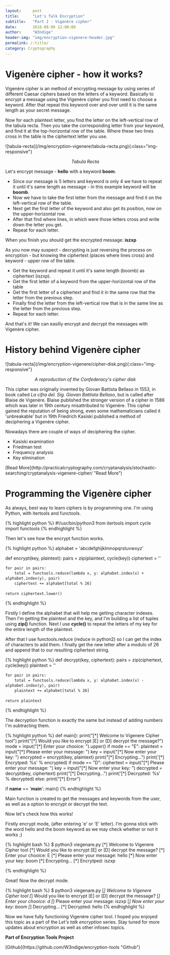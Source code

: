 ```yaml
---
layout:     post
title:      "Let's Talk Encryption"
subtitle:   "Part 2 - Vigenère cipher"
date:       2016-08-09 12:00:00
author:     "W3ndige"
header-img: "img/encryption-vigenere-header.jpg"
permalink: /:title/
category: Cryptography
---
```

<h1>Vigenère cipher - how it works?</h1>
<p>Vigenère cipher is an method of encrypting message by using series of different Caesar ciphers based on the letters of a keyword. Basically to encrypt a message using the Vigenère cipher you first need to choose a keyword. After that repeat this keyword over and over until it is the same length as your secret message. </p>
<p>Now for each plaintext letter, you find the letter on the left-vertical row of the tabula recta. Then you take the corresponding letter from your keyword, and find it at the top-horizontal row of the table. Where these two lines cross in the table is the ciphertext letter you use.</p>
![tabula-recta](/img/encryption-vigenere/tabula-recta.png){:class="img-responsive"}
<p><center><i>Tabula Recta</i></center></p>
<p>Let's encrypt message - <b>hello</b> with a keyword <b>boom</b>.</p>
<ul>
<li>Since our message is 5 letters and keyword is only 4 we have to repeat it until it's same length as message - in this example keyword will be <b>boomb</b>.</li>
<li>Now we have to take the first letter from the message and find it on the left-vertical row of the table.</li>
<li>Next get the first letter of the keyword and also get its position, now on the upper-horizontal row.</li>
<li>After that find where lines, in which were those letters cross and write down the letter you get.</li>
<li>Repeat for each letter.</li>
</ul>
<p>When you finish you should get the encrypted message: <b>iszxp</b> </p>
<p>As you now may suspect - decrypting is just reversing the process on encryption - but knowing the ciphertext (places where lines cross) and keyword - upper row of the table.</p>
<ul>
<li>Get the keyword and repeat it until it's same length (boomb) as ciphertext (iszxp).</li>
<li>Get the first letter of a keyword from the upper-horizontal row of the table</li>
<li>Get the first letter of a ciphertext and find it in the same row that the letter from the previous step.</li>
<li>Finally find the letter from the left-vertical row that is in the same line as the letter from the previous step. </li>
<li>Repeat for each letter.</li>
</ul>
<p>And that's it! We can easilly encrypt and decrypt the messages with Vigenère cipher.</p>
<h1>History behind Vigenère cipher </h1>
![tabula-recta](/img/encryption-vigenere/cipher-disk.png){:class="img-responsive"}
<p><center><i>A reproduction of the Confederacy's cipher disk</i></center></p>
<p>This cipher was originally invented by Giovan Battista Bellaso in 1553, in book called <i>La cifra del. Sig. Giovan Battista Bellaso</i>, but is called after Blaise de Vigenère. Blaise published the stronger version of a cipher in 1586 which was later in 19th century misattributed to Vigenère. This cipher gained the reputation of being strong, even some mathematicians called it 'unbreakable' but in 19th Friedrich Kasiski published a method of deciphering a Vigenère cipher.</p>
<p>Nowadays there are couple of ways of deciphering the cipher.</p>
<ul>
<li>Kasiski examination</li>
<li>Friedman test</li>
<li>Frequency analysis</li>
<li>Key elimination</li>
</ul>
[Read More](http://practicalcryptography.com/cryptanalysis/stochastic-searching/cryptanalysis-vigenere-cipher/ "Read More")

<h1>Programming the Vigenère cipher</h1>
<p>As always, best way to learn ciphers is by programming one. I'm using Python, with itertools and functools.</p>
{% highlight python %}
#!/usr/bin/python3
from itertools import cycle
import functools
{% endhighlight %}
<p>Then let's see how the encrypt function works.</p>

{% highlight python %}
alphabet = 'abcdefghijklmnopqrstuvwxyz'

def encrypt(key, plaintext):
    pairs = zip(plaintext, cycle(key))
    ciphertext = ''

    for pair in pairs:
        total = functools.reduce(lambda x, y: alphabet.index(x) + alphabet.index(y), pair)
        ciphertext += alphabet[total % 26]

    return ciphertext.lower()
{% endhighlight %}
<p>Firstly I define the alphabet that will help me getting character indexes. Then I'm getting the plaintext and the key, and I'm building a list of tuples using <b>zip()</b> function. Next I use <b>cycle()</b> to repeat the letters of my key for the entire length of the plaintext.</p>
<p>After that I use functools.reduce (reduce in python2) so I can get the index of characters to add them. I finally get the new letter after a modulo of 26 and append that to our resulting ciphertext string.</p>
{% highlight python %}
def decrypt(key, ciphertext):
    pairs = zip(ciphertext, cycle(key))
    plaintext = ''

    for pair in pairs:
        total = functools.reduce(lambda x, y: alphabet.index(x) - alphabet.index(y), pair)
        plaintext += alphabet[total % 26]

    return plaintext

{% endhighlight %}

<p>The decryption function is exactly the same but instead of adding numbers I'm subtracting them.</p>
{% highlight python %}
def main():
    print("[*] Welcome to Vigenere Cipher tool")
    print("[*] Would you like to encrypt [E] or [D] decrypt the message?")
    mode = input("[*] Enter your chooice: ").upper()
    if mode == "E":
        plaintext = input("[*] Please enter your message: ")
        key = input("[*] Now enter your key: ")
        encrypted = encrypt(key, plaintext)
        print("[*] Encrypting...")
        print('[*] Encrytped: %s' % encrypted)
    if mode == "D":
        ciphertext = input("[*] Please enter your message: ")
        key = input("[*] Now enter your key: ")
        decrypted = decrypt(key, ciphertext)
        print("[*] Decrypting...")
        print('[*] Decrypted: %s' % decrypted)
    else:
      	print("[*] Error")

if __name__ == '__main__':
    main()
{% endhighlight %}
<p>Main function is created to get the messages and keywords from the user, as well as a option to encrypt or decrypt the text.</p>
<p>Now let's check how this works!</p>
<p>Firstly encrypt mode, (after entering 'e' or 'E' letter). I'm gonna stick with the word hello and the boom keyword as we may check whether or not it works ;)</p>
{% highlight bash %}
$ python3 viegenare.py
[*] Welcome to Vigenere Cipher tool
[*] Would you like to encrypt [E] or [D] decrypt the message?
[*] Enter your chooice: E
[*] Please enter your message: hello
[*] Now enter your key: boom
[*] Encrypting...
[*] Encrytped: iszxp

{% endhighlight %}
<p>Great! Now the decrypt mode.</p>

{% highlight bash %}
$ python3 viegenare.py
[*] Welcome to Vigenere Cipher tool
[*] Would you like to encrypt [E] or [D] decrypt the message?
[*] Enter your chooice: d
[*] Please enter your message: iszxp
[*] Now enter your key: boom
[*] Decrypting...
[*] Decrypted: hello
{% endhighlight %}
<p>Now we have fully functioning Vigenère cipher tool. I hoped you enjoyed this topic as a part of the <i>Let's talk encryption</i> series. Stay tuned for more updates about encryption as well as other infosec topics. </p>
<p><b>Part of Encryption Tools Project</B></p>
[Github](https://github.com/W3ndige/encryption-tools "Github")
